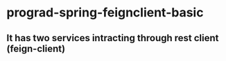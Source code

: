 # prograd-spring-feignclient-basic

## It has two services intracting through rest client (feign-client) 

